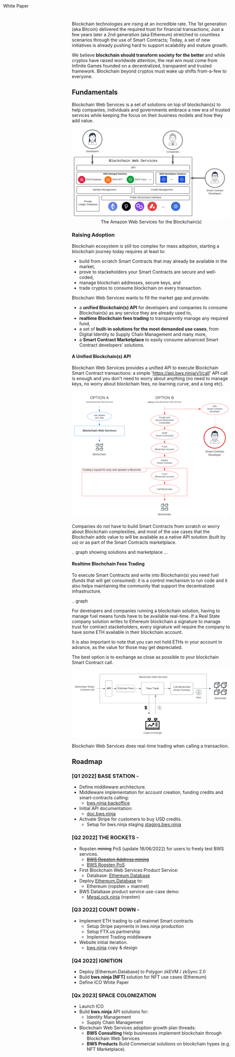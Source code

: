 <script src="https://kit.fontawesome.com/ed4fd3e862.js" crossorigin="anonymous"></script>

<div style="position: fixed; top: 10px; left: 10px; border: 0;"> White Paper
</div>

<br/>
Blockchain technologies are rising at an incredible rate. The 1st generation (aka Bitcoin) delivered the required trust for financial transactions; Just a few years later a 2nd generation (aka Ethereum) stretched to countless scenarios through the use of Smart Contracts; Today, a set of new initiatives is already pushing hard to support scalability and mature growth.

We believe **blockchain should transform society for the better** and while cryptos have raised worldwide attention, the real win must come from Infinite Games founded on a decentralized, transparent and trusted framework. Blockchain beyond cryptos must wake up shifts from-a-few to everyone.


## Fundamentals

Blockchain Web Services is a set of solutions on top of blockchain(s) to help companies, individuals and governments embrace a new era of trusted services while keeping the focus on their business models and how they add value.

<p align="center">
  <img src="img/BWS_HL_Components_FULL.svg" />
<i class="fa-solid fa-quote-left"></i>&nbsp;The Amazon Web Services for the Blockchain(s)&nbsp;<i class="fa-solid fa-quote-right"></i>
</p>

### Raising Adoption

Blockchain ecosystem is still too complex for mass adoption, starting a blockchain journey today requires at least to:

 <ul class="fa-ul">
    <li><span class="fa-li"><i class="fa-regular fa-square"></i></span>build from scratch Smart Contracts that may already be available in the market,</li>
    <li><span class="fa-li"><i class="fa-regular fa-square"></i></span>prove to stackeholders your Smart Contracts are secure and well-coded,</li>
    <li><span class="fa-li"><i class="fa-regular fa-square"></i></span>manage blockchain addresses, secure keys, and</li>
    <li><span class="fa-li"><i class="fa-regular fa-square"></i></span>trade cryptos to consume blockchain on every transaction.</li>
  </ul>

Blockchain Web Services wants to fill the market gap and provide:

 <ul class="fa-ul">
    <li><span class="fa-li"><i class="fa-regular fa-square-check"></i></span>a <strong>unified Blockchain(s) API</strong> for developers and companies to consume Blockchain(s) as any service they are already used to,</li>
    <li><span class="fa-li"><i class="fa-regular fa-square-check"></i></span><strong>realtime Blockchain fees trading</strong> to transparently manage any required fund,</li>
    <li><span class="fa-li"><i class="fa-regular fa-square-check"></i></span>a set of <strong>built-in solutions for the most demanded use cases</strong>, from Digital Identity to Supply Chain Management and many more,</li>
    <li><span class="fa-li"><i class="fa-regular fa-square-check"></i></span>a <strong>Smart Contract Marketplace</strong> to easily consume advanced Smart Contract developers' solutions.</li>
  </ul>

#### A Unified Blockchain(s) API

Blockchain Web Services provides a unified API to execute Blockchain Smart Contract transactions: a simple 'https://api.bws.ninja/v1/call' API call is enough and you don't need to worry about anything (no need to manage keys, no worry about blockchain fees, no learning curve, and a long etc).

<p align="center">
  <img src="img/Calling_Options.svg" />
</p>

Companies do not have to build Smart Contracts from scratch or worry about Blockchain complexities, and most of the use cases that the Blockchain adds value to will be available as a native API solution (built by us) or as part of the Smart Contracts marketplace.

.. graph showing solutions and marketplace ...

#### Realtime Blochchain Fees Trading

To execute Smart Contracts and write into Blockchain(s) you need fuel (funds that will get consumed): it is a control mechanism to run code and it also helps maintaining the community that support the decentralized infrastructure. 

.. graph

For developers and companies running a blockchain solution, having to manage fuel means funds have to be available real-time. If a Real State company solution writes to Ethereum blockchain a signature to manage trust for contract stackeholders, every signature will require the company to have some ETH available in their blockchain account. 

It is also important to note that you can not hold ETHs in your account in advance, as the value for those may get depreciated.

The best option is to exchange as close as possible to your blockchain Smart Contract call.

<p align="center">
  <img src="img/Real-TimeFees.svg" />
</p>

Blockchain Web Services does real-time trading when calling a transaction.

## <a name="roadmap"></a>Roadmap

### [Q1 2022] **BASE STATION** - <i class="fa-solid fa-check"></i>

- Define middleware architecture.
- Middleware implementation for account creation, funding credits and smart-contracts calling:
  - [bws.ninja backoffice](https://bws.ninja/)
- Initial API documentation:
  - [doc.bws.ninja](https://doc.bws.ninja/)
- Activate Stripe for customers to buy USD credits.
  - Setup for bws.ninja staging [staging.bws.ninja](https://staging.bws.ninja)

### [Q2 2022] **THE ROCKETS** - <i class="fa-solid fa-check"></i>

- Ropsten ~~mining~~ PoS (update 18/06/2022) for users to freely test BWS services.
  - ~~[BWS Ropsten Address mining](https://ropsten.etherscan.io/address/0x9089Db83F0590EC2eD01A5Eb4F8584Dd6F4bDaC7#mine)~~
  - [BWS Ropsten PoS](https://ropsten.beaconcha.in/validator/877c91d2376f731a0f621c7848c0cd9d0a2622e91d68922838ef6b4dd5d8256e46e86cf06f5979b32103ed706d0c70ed)
- First Blockchain Web Services Product Service:
  - Database: [Ethereum.Database](https://github.com/NachoColl/blockchain-web-services/tree/Ethereum.Database.Immutable/contracts/ethereum)
- Deploy [Ethereum.Database](https://doc.bws.ninja/#database) to:
  - Ethereum (ropsten + mainnet)
- BWS Database product service use-case demo:
  - [MegaLock.ninja](https://megalock.ninja) (ropsten)

### [Q3 2022] **COUNT DOWN** - <i class="fa-solid fa-check"></i>

- Implement ETH trading to call mainnet Smart contracts
  - Setup Stripe payments in bws.ninja production
  - Setup FTX.us partnership
  - Implement Trading middleware
- Website initial iteration.
  - [bws.ninja](https://bws.ninja/) copy & design

### [Q4 2022] **IGNITION**

- Deploy [Ethereum.Database] to Polygon zkEVM / zkSync 2.0
- Build **bws.ninja [NFT]** solution for NFT use cases (Ethereum)
- Define ICO White Paper

### [Qx 2023] **SPACE COLONIZATION**

- Launch ICO
- Build **bws.ninja** API solutions for:
  - Identity Management
  - Supply Chain Management
- Blockchain Web Services adoption growth plan threads:
  - **BWS Consulting** Help businesses implement blockchain through Blockchain Web Services 
  - **BWS Products** Build Commercial solutions on blockchain hypes (e.g. NFT Marketplace).


  

